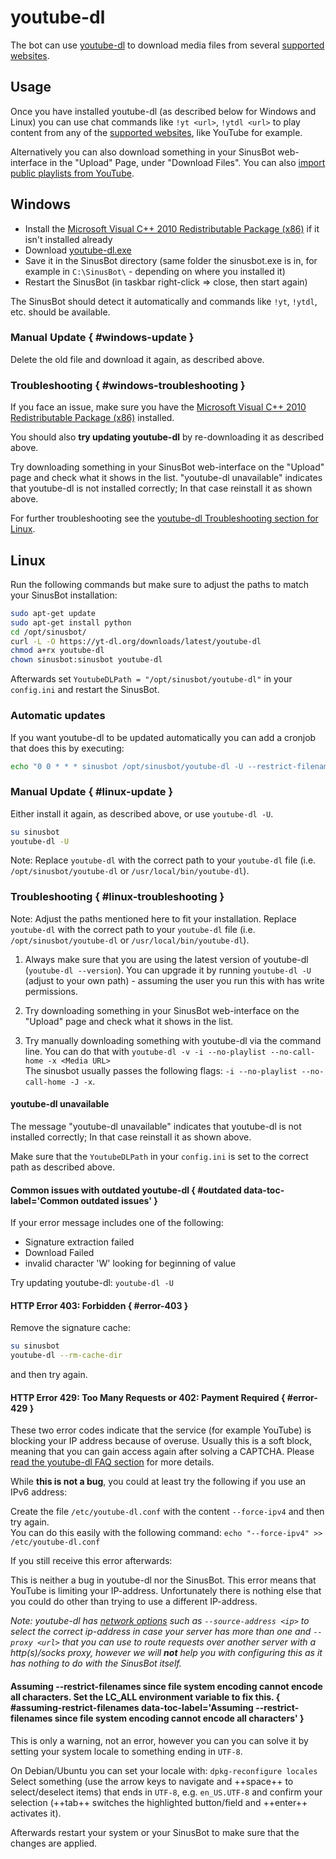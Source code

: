 # youtube-dl

The bot can use [youtube-dl](https://github.com/ytdl-org/youtube-dl/) to download media files from several [supported websites](https://rg3.github.io/youtube-dl/supportedsites.html).

## Usage

Once you have installed youtube-dl (as described below for Windows and Linux) you can use chat commands like `!yt <url>`, `!ytdl <url>` to play content from any of the [supported websites](https://rg3.github.io/youtube-dl/supportedsites.html), like YouTube for example.

Alternatively you can also download something in your SinusBot web-interface in the "Upload" Page, under "Download Files". You can also [import public playlists from YouTube](https://sinusbot.github.io/docs/faq/features/#download-youtube-playlists).

## Windows

- Install the [Microsoft Visual C++ 2010 Redistributable Package (x86)](https://www.microsoft.com/en-US/download/details.aspx?id=5555) if it isn't installed already
- Download [youtube-dl.exe](https://yt-dl.org/downloads/latest/youtube-dl.exe)
- Save it in the SinusBot directory (same folder the sinusbot.exe is in, for example in `C:\SinusBot\` - depending on where you installed it)
- Restart the SinusBot (in taskbar right-click => close, then start again)

The SinusBot should detect it automatically and commands like `!yt`, `!ytdl`, etc. should be available.

### Manual Update { #windows-update }

Delete the old file and download it again, as described above.

### Troubleshooting { #windows-troubleshooting }

If you face an issue, make sure you have the [Microsoft Visual C++ 2010 Redistributable Package (x86)](https://www.microsoft.com/en-US/download/details.aspx?id=5555) installed.

You should also **try updating youtube-dl** by re-downloading it as described above.

Try downloading something in your SinusBot web-interface on the "Upload" page and check what it shows in the list. "youtube-dl unavailable" indicates that youtube-dl is not installed correctly; In that case reinstall it as shown above.

For further troubleshooting see the [youtube-dl Troubleshooting section for Linux](#linux-troubleshooting).

## Linux

Run the following commands but make sure to adjust the paths to match your SinusBot installation:

```bash
sudo apt-get update
sudo apt-get install python
cd /opt/sinusbot/
curl -L -O https://yt-dl.org/downloads/latest/youtube-dl
chmod a+rx youtube-dl
chown sinusbot:sinusbot youtube-dl
```

Afterwards set `YoutubeDLPath = "/opt/sinusbot/youtube-dl"` in your `config.ini` and restart the SinusBot.

### Automatic updates

If you want youtube-dl to be updated automatically you can add a cronjob that does this by executing:

```bash
echo "0 0 * * * sinusbot /opt/sinusbot/youtube-dl -U --restrict-filenames >/dev/null" > /etc/cron.d/ytdl
```

### Manual Update { #linux-update }

Either install it again, as described above, or use `youtube-dl -U`.

```bash
su sinusbot
youtube-dl -U
```

Note: Replace `youtube-dl` with the correct path to your `youtube-dl` file (i.e. `/opt/sinusbot/youtube-dl` or `/usr/local/bin/youtube-dl`).

### Troubleshooting { #linux-troubleshooting }

Note: Adjust the paths mentioned here to fit your installation. Replace `youtube-dl` with the correct path to your `youtube-dl` file (i.e. `/opt/sinusbot/youtube-dl` or `/usr/local/bin/youtube-dl`).

1. Always make sure that you are using the latest version of youtube-dl (`youtube-dl --version`). You can upgrade it by running `youtube-dl -U` (adjust to your own path) - assuming the user you run this with has write permissions.

2. Try downloading something in your SinusBot web-interface on the "Upload" page and check what it shows in the list.

3. Try manually downloading something with youtube-dl via the command line. You can do that with `youtube-dl -v -i --no-playlist --no-call-home -x <Media URL>`<br/> The sinusbot usually passes the following flags: `-i --no-playlist --no-call-home -J -x`.

#### youtube-dl unavailable

The message "youtube-dl unavailable" indicates that youtube-dl is not installed correctly; In that case reinstall it as shown above.

Make sure that the `YoutubeDLPath` in your `config.ini` is set to the correct path as described above.

#### Common issues with outdated youtube-dl { #outdated data-toc-label='Common outdated issues' }

If your error message includes one of the following:

- Signature extraction failed
- Download Failed
- invalid character 'W' looking for beginning of value

Try updating youtube-dl: `youtube-dl -U`

#### HTTP Error 403: Forbidden { #error-403 }

Remove the signature cache:

```bash
su sinusbot
youtube-dl --rm-cache-dir
```

and then try again.

#### HTTP Error 429: Too Many Requests or 402: Payment Required { #error-429 }

These two error codes indicate that the service (for example YouTube) is blocking your IP address because of overuse. Usually this is a soft block, meaning that you can gain access again after solving a CAPTCHA. Please [read the youtube-dl FAQ section](https://github.com/ytdl-org/youtube-dl#http-error-429-too-many-requests-or-402-payment-required) for more details.

While **this is not a bug**, you could at least try the following if you use an IPv6 address:

Create the file `/etc/youtube-dl.conf` with the content `--force-ipv4` and then try again. </br>
You can do this easily with the following command: `echo "--force-ipv4" >> /etc/youtube-dl.conf`

If you still receive this error afterwards:

This is neither a bug in youtube-dl nor the SinusBot. This error means that YouTube is limiting your IP-address.
Unfortunately there is nothing else that you could do other than trying to use a different IP-address.

*Note: youtube-dl has [network options](https://github.com/ytdl-org/youtube-dl/blob/master/README.md#network-options) such as `--source-address <ip>` to select the correct ip-address in case your server has more than one and `--proxy <url>` that you can use to route requests over another server with a http(s)/socks proxy, however we will **not** help you with configuring this as it has nothing to do with the SinusBot itself.*

#### Assuming --restrict-filenames since file system encoding cannot encode all characters. Set the LC_ALL environment variable to fix this. { #assuming-restrict-filenames data-toc-label='Assuming --restrict-filenames since file system encoding cannot encode all characters' }

This is only a warning, not an error, however you can you can solve it by setting your system locale to something ending in `UTF-8`.

On Debian/Ubuntu you can set your locale with: `dpkg-reconfigure locales`<br>
Select something (use the arrow keys to navigate and ++space++ to select/deselect items) that ends in `UTF-8`, e.g. `en_US.UTF-8` and confirm your selection (++tab++ switches the highlighted button/field and ++enter++ activates it).

Afterwards restart your system or your SinusBot to make sure that the changes are applied.
